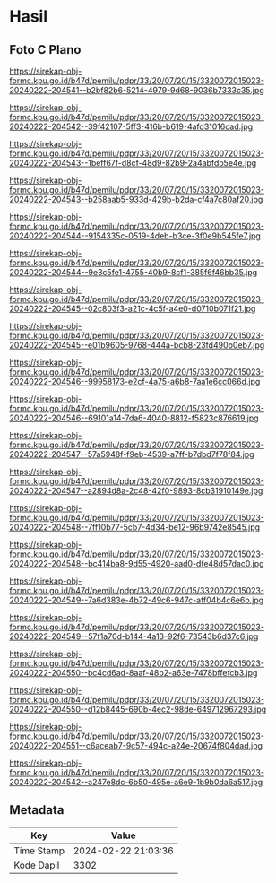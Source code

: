 # Hasil

## Foto C Plano

https://sirekap-obj-formc.kpu.go.id/b47d/pemilu/pdpr/33/20/07/20/15/3320072015023-20240222-204541--b2bf82b6-5214-4979-9d68-9036b7333c35.jpg

https://sirekap-obj-formc.kpu.go.id/b47d/pemilu/pdpr/33/20/07/20/15/3320072015023-20240222-204542--39f42107-5ff3-416b-b619-4afd31016cad.jpg

https://sirekap-obj-formc.kpu.go.id/b47d/pemilu/pdpr/33/20/07/20/15/3320072015023-20240222-204543--1beff67f-d8cf-48d9-82b9-2a4abfdb5e4e.jpg

https://sirekap-obj-formc.kpu.go.id/b47d/pemilu/pdpr/33/20/07/20/15/3320072015023-20240222-204543--b258aab5-933d-429b-b2da-cf4a7c80af20.jpg

https://sirekap-obj-formc.kpu.go.id/b47d/pemilu/pdpr/33/20/07/20/15/3320072015023-20240222-204544--9154335c-0519-4deb-b3ce-3f0e9b545fe7.jpg

https://sirekap-obj-formc.kpu.go.id/b47d/pemilu/pdpr/33/20/07/20/15/3320072015023-20240222-204544--9e3c5fe1-4755-40b9-8cf1-385f6f46bb35.jpg

https://sirekap-obj-formc.kpu.go.id/b47d/pemilu/pdpr/33/20/07/20/15/3320072015023-20240222-204545--02c803f3-a21c-4c5f-a4e0-d0710b071f21.jpg

https://sirekap-obj-formc.kpu.go.id/b47d/pemilu/pdpr/33/20/07/20/15/3320072015023-20240222-204545--e01b9605-9768-444a-bcb8-23fd490b0eb7.jpg

https://sirekap-obj-formc.kpu.go.id/b47d/pemilu/pdpr/33/20/07/20/15/3320072015023-20240222-204546--99958173-e2cf-4a75-a6b8-7aa1e6cc066d.jpg

https://sirekap-obj-formc.kpu.go.id/b47d/pemilu/pdpr/33/20/07/20/15/3320072015023-20240222-204546--69101a14-7da6-4040-8812-f5823c876619.jpg

https://sirekap-obj-formc.kpu.go.id/b47d/pemilu/pdpr/33/20/07/20/15/3320072015023-20240222-204547--57a5948f-f9eb-4539-a7ff-b7dbd7f78f84.jpg

https://sirekap-obj-formc.kpu.go.id/b47d/pemilu/pdpr/33/20/07/20/15/3320072015023-20240222-204547--a2894d8a-2c48-42f0-9893-8cb31910149e.jpg

https://sirekap-obj-formc.kpu.go.id/b47d/pemilu/pdpr/33/20/07/20/15/3320072015023-20240222-204548--7ff10b77-5cb7-4d34-be12-96b9742e8545.jpg

https://sirekap-obj-formc.kpu.go.id/b47d/pemilu/pdpr/33/20/07/20/15/3320072015023-20240222-204548--bc414ba8-9d55-4920-aad0-dfe48d57dac0.jpg

https://sirekap-obj-formc.kpu.go.id/b47d/pemilu/pdpr/33/20/07/20/15/3320072015023-20240222-204549--7a6d383e-4b72-49c6-947c-aff04b4c6e6b.jpg

https://sirekap-obj-formc.kpu.go.id/b47d/pemilu/pdpr/33/20/07/20/15/3320072015023-20240222-204549--57f1a70d-b144-4a13-92f6-73543b6d37c6.jpg

https://sirekap-obj-formc.kpu.go.id/b47d/pemilu/pdpr/33/20/07/20/15/3320072015023-20240222-204550--bc4cd6ad-8aaf-48b2-a63e-7478bffefcb3.jpg

https://sirekap-obj-formc.kpu.go.id/b47d/pemilu/pdpr/33/20/07/20/15/3320072015023-20240222-204550--d12b8445-690b-4ec2-98de-649712967293.jpg

https://sirekap-obj-formc.kpu.go.id/b47d/pemilu/pdpr/33/20/07/20/15/3320072015023-20240222-204551--c6aceab7-9c57-494c-a24e-20674f804dad.jpg

https://sirekap-obj-formc.kpu.go.id/b47d/pemilu/pdpr/33/20/07/20/15/3320072015023-20240222-204542--a247e8dc-6b50-495e-a6e9-1b9b0da6a517.jpg


## Metadata

| Key        | Value               |
| ---------- | ------------------- |
| Time Stamp | 2024-02-22 21:03:36 |
| Kode Dapil | 3302                |



